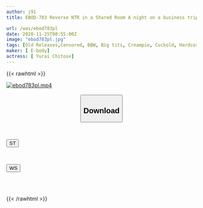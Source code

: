 ```yaml
---
author: j91
title: EBOD-783 Reverse NTR in a Shared Room A night on a business trip where I was forced to work overtime with creampie service until the morning by my extremely whipped J-cup female boss who got drunk and turned into a bitch. Yuki Chitose

url: /was/ebod783pl
date: 2020-11-25T00:55:00Z
image: "ebod783pl.jpg"
tags: [Old Releases,Censored, BBW, Big tits, Creampie, Cuckold, Hardcore, Nasty, Solowork]
maker: [ E-body]
actress: [ Yurai Chitose]
---
```



{{< rawhtml >}}

<div class="video" data-videoid="m97gdz99zYfVWM">
    <a href="javascript:;">
        <img src="/was/ebod783pl/ebod783pl.jpg" width="WIDTH" height="HEIGHT" alt="ebod783pl.mp4" loading="lazy">
    </a>
</div>

<script type="text/javascript" src="https://j91.asia/asset/on-demand-st.js"></script>

<br>
  <link rel="stylesheet" href="https://j91.asia/asset/bs5.css">
  
  <center>
  <button class="btn btn-primary" type="button" data-bs-toggle="collapse" data-bs-target=".multi-collapse" aria-expanded="false" aria-controls="multiCollapseExample1 multiCollapseExample2"><h2>Download</h2></button></center>
</p>
<div class="row">
  <div class="col">
    <div class="collapse multi-collapse" id="multiCollapseExample1">
      <div class="card card-body">
	      	      <br>
<div class="buttons">  
<p><a href="https://streamtape.to/v/m97gdz99zYfVWM" target="_blank"><button class="btn-hover color-3"><i class="fa fa-download"></i> ST</button></a></p></div>
    </div>
  </div>
</div>
  <div class="col">
    <div class="collapse multi-collapse" id="multiCollapseExample2">
      <div class="card card-body">
	      <br>
<div class="buttons">
<p><a href="https://wolfstream.tv/t9172k7tnpsv" target="_blank"><button class="btn-hover color-8"><i class="fa fa-download"></i> WS</button></a></p></div>
<br><br>
      </div>
    </div>
  </div>
</div>

{{< /rawhtml >}}